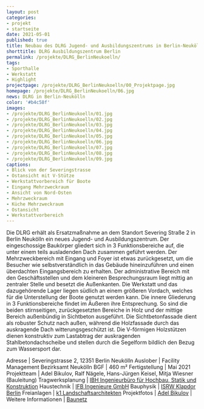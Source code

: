 ```yaml
---
layout: post
categories:
- projekt 
- startseite
date: 2021-05-01
published: true
title: Neubau des DLRG Jugend- und Ausbildungszentrums in Berlin-Neukölln
shorttitle: DLRG Ausbildungszentrum Berlin
permalink: /projekte/DLRG_BerlinNeukoelln/
tags: 
- Sporthalle
- Werkstatt
- Highlight
projectpage: /projekte/DLRG_BerlinNeukoelln/00_Projektpage.jpg
homepage: /projekte/DLRG_BerlinNeukoelln/06.jpg
news: DLRG in Berlin-Neukölln
color: '#b4c58f'
images:
- /projekte/DLRG_BerlinNeukoelln/01.jpg
- /projekte/DLRG_BerlinNeukoelln/02.jpg
- /projekte/DLRG_BerlinNeukoelln/03.jpg
- /projekte/DLRG_BerlinNeukoelln/04.jpg
- /projekte/DLRG_BerlinNeukoelln/05.jpg
- /projekte/DLRG_BerlinNeukoelln/06.jpg
- /projekte/DLRG_BerlinNeukoelln/07.jpg
- /projekte/DLRG_BerlinNeukoelln/08.jpg
- /projekte/DLRG_BerlinNeukoelln/09.jpg
captions:
- Blick von der Severingstrasse
- Ostansicht mit V-Stütze
- Werkstattvorbereich für Boote
- Eingang Mehrzweckraum
- Ansicht von Nord-Osten
- Mehrzweckraum
- Küche Mehrzweckraum 
- Ostansicht
- Werkstattvorbereich
---
```


Die DLRG erhält als Ersatzmaßnahme an dem Standort Severing Straße 2 in Berlin Neukölln ein neues Jugend- und Ausbildungszentrum. Der eingeschossige Baukörper gliedert sich in 3 Funktionsbereiche auf, die unter einem teils ausladenden Dach zusammen geführt werden. Der Mehrzweckbereich mit Eingang und Foyer ist etwas zurückgesetzt, um die Besucher wie selbstverständlich in das Gebäude hineinzuführen und einen überdachten Eingangsbereich zu erhalten. Der administrative Bereich mit den Geschäftsstellen und dem kleineren Besprechungsraum liegt mittig an zentraler Stelle und besetzt die Außenkanten. Die Werkstatt und das dazugehörende Lager liegen südlich an einem größeren Vordach, welches für die Unterstellung der Boote genutzt werden kann. 
Die innere Gliederung in 3 Funktionsbereiche findet im Äußeren ihre Entsprechung. So sind die beiden stirnseitigen, zurückgesetzten Bereiche in Holz und der mittige Bereich außenbündig in Sichtbeton ausgeführt. Die Sichtbetonfassade dient als robuster Schutz nach außen, während die Holzfassade durch das auskragende Dach witterungsgeschützt ist. Die V-förmigen Holzstützen dienen konstruktiv zum Lastabtrag der auskragenden Stahlbetondachscheibe und stellen durch die Segelform bildlich den Bezug zum Wassersport dar.


Adresse					|		Severingstrasse 2, 12351 Berlin Neukölln
Auslober				|		Facility Management Bezirksamt Neukölln
BGF						|		460 m²
Fertigstellung			|		Mai 2021
Projektteam				|		Adel Bikulov, Ralf Nägele, Hans-Jürgen Keisel, Mitja Wiesner (Bauleitung)
Tragwerksplanung		|		[IBH Ingenieurbüro für Hochbau, Statik und Konstruktion](https://www.ihb-brandenburg.de)
Haustechnik				|		[IFB Ingenieure GmbH](https://ifb.info)
Bauphysik 				|		[ISRW  Klapdor Berlin](https://www.isrw-klapdor.de)
Freianlagen				|		[k1 Landschaftsarchitekten](http://www.k1-berlin.de)
Projektfotos			|		[Adel Bikulov](https://www.fzwanzig.com)
                               	|    
Weitere Informationen   |   	[Baunetz](https://www.baunetz.de/meldungen/Meldungen-Numrich_Albrecht_Klumpp_in_Berlin-Neukoelln_7694999.html) 
